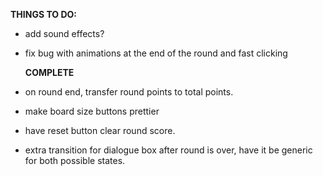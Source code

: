 **THINGS TO DO:**

- add sound effects?
- fix bug with animations at the end of the round and fast clicking

  **COMPLETE**

- on round end, transfer round points to total points.
- make board size buttons prettier
- have reset button clear round score.
- extra transition for dialogue box after round is over, have it be generic for both possible states.
